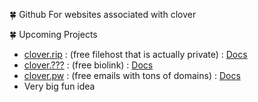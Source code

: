 🍀 Github For websites associated with clover

🍀 Upcoming Projects
- [clover.rip](https://clover.rip) : (free filehost that is actually private) : [Docs](https://github.com/im-clover/clover.rip)
- [clover.???](https://clover.rip)  : (free biolink) : [Docs](https://github.com/im-clover/clover.idk)
- [clover.pw](https://clover.pw)  : (free emails with tons of domains)  : [Docs](https://github.com/im-clover/misty.rip)
- Very big fun idea 
